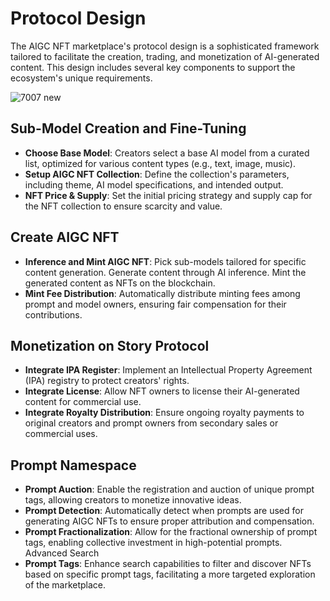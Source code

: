 # Protocol Design
The AIGC NFT marketplace's protocol design is a sophisticated framework tailored to facilitate the creation, trading, and monetization of AI-generated content. This design includes several key components to support the ecosystem's unique requirements.

![7007 new](https://github.com/7007-Studio/gitbook/assets/19768276/5e9011c2-c8ee-45d9-a392-7aa6d0b57fb0)

## Sub-Model Creation and Fine-Tuning
- **Choose Base Model**: Creators select a base AI model from a curated list, optimized for various content types (e.g., text, image, music).
- **Setup AIGC NFT Collection**: Define the collection's parameters, including theme, AI model specifications, and intended output.
- **NFT Price & Supply**: Set the initial pricing strategy and supply cap for the NFT collection to ensure scarcity and value.

## Create AIGC NFT
- **Inference and Mint AIGC NFT**:
  Pick sub-models tailored for specific content generation.
Generate content through AI inference.
Mint the generated content as NFTs on the blockchain.
- **Mint Fee Distribution**:
Automatically distribute minting fees among prompt and model owners, ensuring fair compensation for their contributions.

## Monetization on Story Protocol
- **Integrate IPA Register**: Implement an Intellectual Property Agreement (IPA) registry to protect creators' rights.
- **Integrate License**: Allow NFT owners to license their AI-generated content for commercial use.
- **Integrate Royalty Distribution**: Ensure ongoing royalty payments to original creators and prompt owners from secondary sales or commercial uses.

## Prompt Namespace
- **Prompt Auction**: Enable the registration and auction of unique prompt tags, allowing creators to monetize innovative ideas.
- **Prompt Detection**: Automatically detect when prompts are used for generating AIGC NFTs to ensure proper attribution and compensation.
- **Prompt Fractionalization**: Allow for the fractional ownership of prompt tags, enabling collective investment in high-potential prompts.
Advanced Search
- **Prompt Tags**: Enhance search capabilities to filter and discover NFTs based on specific prompt tags, facilitating a more targeted exploration of the marketplace.

